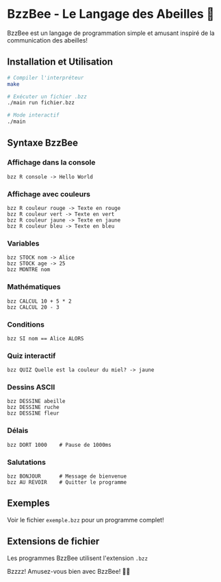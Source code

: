 
# BzzBee - Le Langage des Abeilles 🐝

BzzBee est un langage de programmation simple et amusant inspiré de la communication des abeilles!

## Installation et Utilisation

```bash
# Compiler l'interpréteur
make

# Exécuter un fichier .bzz
./main run fichier.bzz

# Mode interactif
./main
```

## Syntaxe BzzBee

### Affichage dans la console
```
bzz R console -> Hello World
```

### Affichage avec couleurs
```
bzz R couleur rouge -> Texte en rouge
bzz R couleur vert -> Texte en vert
bzz R couleur jaune -> Texte en jaune
bzz R couleur bleu -> Texte en bleu
```

### Variables
```
bzz STOCK nom -> Alice
bzz STOCK age -> 25
bzz MONTRE nom
```

### Mathématiques
```
bzz CALCUL 10 + 5 * 2
bzz CALCUL 20 - 3
```

### Conditions
```
bzz SI nom == Alice ALORS
```

### Quiz interactif
```
bzz QUIZ Quelle est la couleur du miel? -> jaune
```

### Dessins ASCII
```
bzz DESSINE abeille
bzz DESSINE ruche
bzz DESSINE fleur
```

### Délais
```
bzz DORT 1000    # Pause de 1000ms
```

### Salutations
```
bzz BONJOUR      # Message de bienvenue
bzz AU REVOIR    # Quitter le programme
```

## Exemples

Voir le fichier `exemple.bzz` pour un programme complet!

## Extensions de fichier

Les programmes BzzBee utilisent l'extension `.bzz`

Bzzzz! Amusez-vous bien avec BzzBee! 🐝🍯
